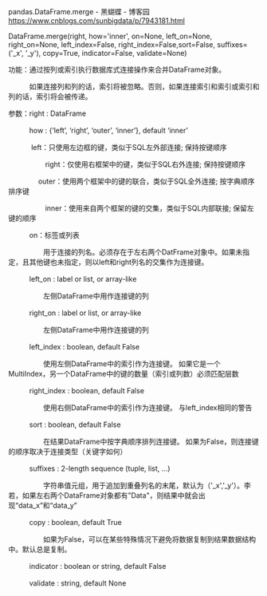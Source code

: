 pandas.DataFrame.merge - 黑蝴蝶 - 博客园 https://www.cnblogs.com/sunbigdata/p/7943181.html

DataFrame.merge(right, how='inner', on=None, left_on=None, right_on=None, left_index=False, right_index=False,sort=False, suffixes=('_x', '_y'), copy=True, indicator=False, validate=None)

功能：通过按列或索引执行数据库式连接操作来合并DataFrame对象。

　　　如果连接列和列的话，索引将被忽略。否则，如果连接索引和索引或索引和列的话，索引将会被传递。

参数：right : DataFrame

　　　how : {‘left’, ‘right’, ‘outer’, ‘inner’}, default ‘inner’

　　　          left：只使用左边框的键，类似于SQL左外部连接; 保持按键顺序

　　　　　   right：仅使用右框架中的键，类似于SQL右外连接; 保持按键顺序

　　　　      outer：使用两个框架中的键的联合，类似于SQL全外连接; 按字典顺序排序键

　　　　　  inner：使用来自两个框架的键的交集，类似于SQL内部联接; 保留左键的顺序

　　　on：标签或列表

　　　　　用于连接的列名。必须存在于左右两个DatFrame对象中。如果未指定，且其他键也未指定，则以left和right列名的交集作为连接键。

　　　left_on : label or list, or array-like

　　　　　左侧DataFrame中用作连接键的列

　　　right_on : label or list, or array-like

　　　　　左侧DataFrame中用作连接键的列

　　　left_index : boolean, default False

　　　　　使用左侧DataFrame中的索引作为连接键。 如果它是一个MultiIndex，另一个DataFrame中的键的数量（索引或列数）必须匹配层数

　　　right_index : boolean, default False

　　　　　使用右侧DataFrame中的索引作为连接键。 与left_index相同的警告

　　　sort : boolean, default False

　　　　　在结果DataFrame中按字典顺序排列连接键。 如果为False，则连接键的顺序取决于连接类型（关键字如何）

　　　suffixes : 2-length sequence (tuple, list, ...)

　　　　　字符串值元组，用于追加到重叠列名的末尾，默认为（'_x','_y'）。李若，如果左右两个DataFrame对象都有"Data"，则结果中就会出现“data_x”和“data_y”

　　　copy : boolean, default True

　　　　　如果为False，可以在某些特殊情况下避免将数据复制到结果数据结构中。默认总是复制。

　　　indicator : boolean or string, default False

　　　validate : string, default None